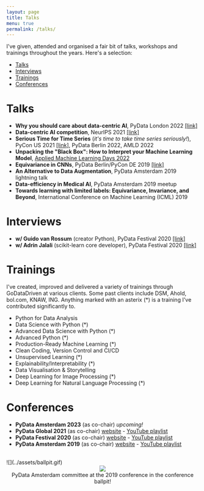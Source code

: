 ```yaml
---
layout: page
title: Talks
menu: true
permalink: /talks/
---
```


I've given, attended and organised a fair bit of talks, workshops and trainings throughout the years. Here's a selection: 
 - [Talks](#talks) 
 - [Interviews](#interviews) 
 - [Trainings](#trainings) 
 - [Conferences](#conferences)

<a name="talks"></a>
# Talks

* **Why you should care about data-centric AI**, PyData London 2022 [[link]](https://www.youtube.com/watch?v=vgtdPwUrP5I)
* **Data-centric AI competition**, NeurIPS 2021 [[link]](https://neurips.cc/virtual/2021/workshop/21860#collapse-sl-38305)
* **Serious Time for Time Series** (*it's time to take time series seriously!*), 
	PyCon US 2021 [[link]](https://www.youtube.com/watch?v=nT6UsVgJ0xw), PyData Berlin 2022, AMLD 2022
* **Unpacking the "Black Box": How to Interpret your Machine Learning Model**, 
	[Applied Machine Learning Days 2022](https://appliedmldays.org/events/amld-epfl-2022/workshops/unpacking-the-black-box-how-to-interpret-your-machine-learning-model)
* **Equivariance in CNNs**, PyData Berlin/PyCon DE 2019 [[link]](https://www.youtube.com/watch?v=t7U-Z5a7oWw&t=3s)
* **An Alternative to Data Augmentation**, PyData Amsterdam 2019 lightning talk
* **Data-efficiency in Medical AI**, PyData Amsterdam 2019 meetup
* **Towards learning with limited labels: Equivariance, Invariance, and Beyond**, International Conference on Machine Learning (ICML) 2019 

<a name="interviews"></a>
# Interviews

* **w/ Guido van Rossum** (creator Python), PyData Festival  2020  [[link]](https://www.youtube.com/watch?v=eJUwlzR_hCY)
* **w/ Adrin Jalali** (scikit-learn core developer), PyData Festival 2020 [[link]](https://www.youtube.com/watch?v=0tXIkjClGOs)

<a name="trainings"></a>
# Trainings

I've created, improved and delivered a variety of trainings through GoDataDriven at various clients. Some past clients include DSM, Ahold, bol.com, KNAW, ING. Anything marked with an asterix (*) is a training I've contributed significantly to.  
* Python for Data Analysis
* Data Science with Python (*)
* Advanced Data Science with Python (*)
* Advanced Python (*)
* Production-Ready Machine Learning (*)
* Clean Coding, Version Control and CI/CD
* Unsupervised Learning (*)
* Explainability/Interpretability (*)
* Data Visualisation & Storytelling
* Deep Learning for Image Processing (*)
* Deep Learning for Natural Language Processing (*)


<a name="conferences"></a>
# Conferences

* **PyData Amsterdam 2023** (as co-chair) _upcoming!_
* **PyData Global 2021** (as co-chair)
	[website](https://pydata.org/global2021/) - [YouTube playlist](https://www.youtube.com/watch?v=51FAin5RyHY&list=PLGVZCDnMOq0qlw7eLuNIvoUTisSfDbjmq)
* **PyData Festival 2020** (as co-chair)
	[website](https://pydata.org/amsterdam2019/schedule/) - [YouTube playlist](https://www.youtube.com/playlist?list=PLGVZCDnMOq0q7_6SdrC2wRtdkojGBTAht)
* **PyData Amsterdam 2019** (as co-chair)
	[website](https://pydata.org/amsterdam2019/) - [YouTube playlist](https://www.youtube.com/playlist?list=PLGVZCDnMOq0q7_6SdrC2wRtdkojGBTAht)
	
<!--#### PyData Festival 2020 (co-chair)
A week-long online festival to serve as an alternative to the IRL conference. Each day had a dedicated theme (Engineering, Fairness & Data, Open Source, Python, Applications) and sessions during breakfast (tutorials/workshops), lunch (panels, interviews, sprint preparation sessions) and after dinner (talks).

 Highlights include: interviews with the creator of Python (Guido van Rossum), core developer of Scikit Learn (Adrin Jalali), release managers of Python 3.8/3.9 (Łukasz Langa) and Python 3.10/3.11 (Pablo Galindo Salgado) and a Pandas sprint lead by a Pandas maintainer (Marco Gorelli).

 [[conference website]](https://amsterdam.pydata.org) - [[YouTube playlist]](https://www.youtube.com/playlist?list=PLGVZCDnMOq0oX4ymLgldSvpfiZj-S8-fH)



#### PyData Amsterdam 2019 (co-chair)
A three-day conference hosted at GoDataDriven and Booking.com HQ. The conference in numbers: 2 keynotes, 4 tutorials, 30 talks, 45 speakers, >350 attendees, 11 sponsors, 1 ballpit.

[[conference website]](https://pydata.org/amsterdam2019/schedule/) - [[YouTube playlist]](https://www.youtube.com/playlist?list=PLGVZCDnMOq0q7_6SdrC2wRtdkojGBTAht) -->

<br>
![](../assets/ballpit.gif)

<center>
<img src='../assets/ballpit.gif'></img>
	<br>
 PyData Amsterdam committee at the 2019 conference in the conference ballpit!</center>


<!-- ## Training
Trainings given and co-developed:
* Data Wrangling & Visualisation
* Basics of Machine Learning
* Python Essentials
* Deep Learning for Computer Vision
* Predictive Modeling & Machine Learning
* Advanced Data Science
* Clean Coding, Version Control, CI/CD
* Data Science w/ Python
* Advanced Python Developer & Machine Learning in Production -->
